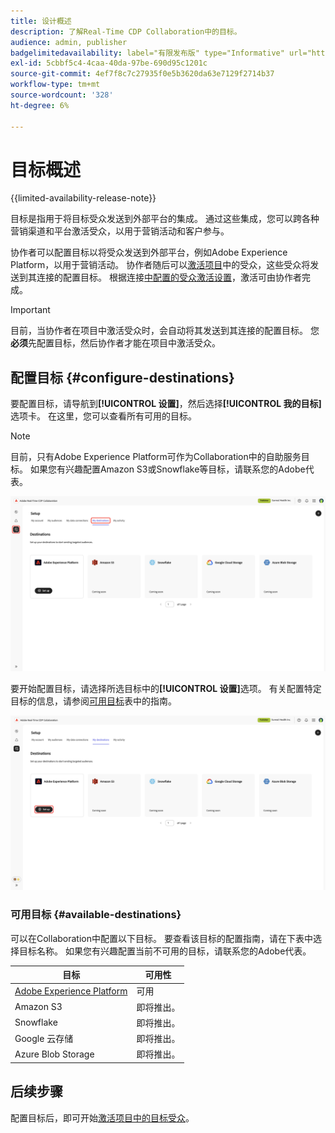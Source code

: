 ```yaml
---
title: 设计概述
description: 了解Real-Time CDP Collaboration中的目标。
audience: admin, publisher
badgelimitedavailability: label="有限发布版" type="Informative" url="https://helpx.adobe.com/cn/legal/product-descriptions/real-time-customer-data-platform-collaboration.html newtab=true"
exl-id: 5cbbf5c4-4caa-40da-97be-690d95c1201c
source-git-commit: 4ef7f8c7c27935f0e5b3620da63e7129f2714b37
workflow-type: tm+mt
source-wordcount: '328'
ht-degree: 6%

---
```


# 目标概述

{{limited-availability-release-note}}

目标是指用于将目标受众发送到外部平台的集成。 通过这些集成，您可以跨各种营销渠道和平台激活受众，以用于营销活动和客户参与。

协作者可以配置目标以将受众发送到外部平台，例如Adobe Experience Platform，以用于营销活动。 协作者随后可以[激活项目](../collaborate/activate.md)中的受众，这些受众将发送到其连接的配置目标。 根据连接[中配置的受众激活设置](/help/guide/connect/establishing-connections.md#configure-connection-settings)，激活可由协作者完成。

>[!IMPORTANT]
>
>目前，当协作者在项目中激活受众时，会自动将其发送到其连接的配置目标。 您&#x200B;**必须**&#x200B;先配置目标，然后协作者才能在项目中激活受众。

## 配置目标 {#configure-destinations}

要配置目标，请导航到&#x200B;**[!UICONTROL 设置]**，然后选择&#x200B;**[!UICONTROL 我的目标]**&#x200B;选项卡。 在这里，您可以查看所有可用的目标。

>[!NOTE]
>
> 目前，只有Adobe Experience Platform可作为Collaboration中的自助服务目标。 如果您有兴趣配置Amazon S3或Snowflake等目标，请联系您的Adobe代表。

![设置工作区中的“我的目标”选项卡显示可用的目标。](/help/assets/destinations/overview/my-destinations-overview.png)

要开始配置目标，请选择所选目标中的&#x200B;**[!UICONTROL 设置]**&#x200B;选项。 有关配置特定目标的信息，请参阅[可用目标](#available-destinations)表中的指南。

![为Adobe Experience Platform目标突出显示具有“设置”选项的“我的目标”工作区。](/help/assets/destinations/overview/my-destinations-set-up.png)

### 可用目标 {#available-destinations}

可以在Collaboration中配置以下目标。 要查看该目标的配置指南，请在下表中选择目标名称。 如果您有兴趣配置当前不可用的目标，请联系您的Adobe代表。

| 目标 | 可用性 |
| --- | --- |
| [Adobe Experience Platform](./experience-platform.md) | 可用 |
| Amazon S3 | 即将推出。 |
| Snowflake | 即将推出。 |
| Google 云存储 | 即将推出。 |
| Azure Blob Storage | 即将推出。 |

## 后续步骤

配置目标后，即可开始[激活项目中的目标受众](../collaborate/activate.md)。
